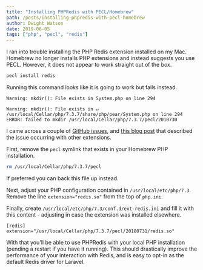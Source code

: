 ```yaml
---
title: "Installing PHPRedis with PECL/Homebrew"
path: /posts/installing-phpredis-with-pecl-homebrew
author: Dwight Watson
date: 2019-08-05
tags: ["php", "pecl", "redis"]
---
```


I ran into trouble installing the PHP Redis extension installed on my Mac. Homebrew no longer installs PHP extensions and instead suggests you use PECL. However, it does not appear to work straight out of the box.

```sh
pecl install redis
```

Running this command looks like it is going to work but fails instead.

```
Warning: mkdir(): File exists in System.php on line 294

Warning: mkdir(): File exists in ↵
/usr/local/Cellar/php/7.3.7/share/php/pear/System.php on line 294
ERROR: failed to mkdir /usr/local/Cellar/php/7.3.7/pecl/2010730
```

I came across a couple of [GitHub issues](https://github.com/phpredis/phpredis/issues/1341), and [this blog post](
https://javorszky.co.uk/2018/05/03/getting-xdebug-working-on-php-7-2-and-homebrew/) that described the issue occurring with other extensions.

First, remove the `pecl` symlink that exists in your Homebrew PHP installation.

```sh
rm /usr/local/Cellar/php/7.3.7/pecl
```

If preferred you can back this file up instead.

Next, adjust your PHP configuration contained in `/usr/local/etc/php/7.3`. Remove the line `extension="redis.so"` from the top of `php.ini`.

Finally, create `/usr/local/etc/php/7.3/conf.d/ext-redis.ini` and fill it with this content - adjusting in case the extension was installed elsewhere.

```
[redis]
extension="/usr/local/Cellar/php/7.3.7/pecl/20180731/redis.so"
```

With that you'll be able to use PHPRedis with your local PHP installation (pending a restart if you have it running). This should drastically improve the performance of your interaction with Redis, and is easy to opt-in as the default Redis driver for Laravel.
